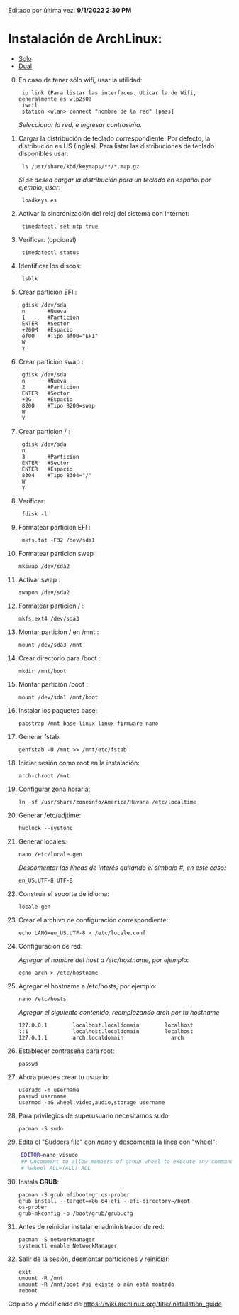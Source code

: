 Editado por última vez: **9/1/2022 2:30 PM**

# Instalación de ArchLinux: #
  - [Solo](https://github.com/alain-david/arch-install-dual/tree/master/README.md)
  - [Dual](https://github.com/alain-david/arch-install-dual/tree/master/README_DUAL.md)
    
0. En caso de tener sólo wifi, usar la utilidad:

        ip link (Para listar las interfaces. Ubicar la de Wifi, generalmente es wlp2s0)
        iwctl
        station <wlan> connect "nombre de la red" [pass]

    *Seleccionar la red, e ingresar contraseña.*

1. Cargar la distribución de teclado correspondiente. Por defecto, la distribución es US (Inglés). Para listar las distribuciones de teclado disponibles usar:

        ls /usr/share/kbd/keymaps/**/*.map.gz
    
    *Si se desea cargar la distribución para un teclado en español por ejemplo, usar:*
   
        loadkeys es        

2. Activar la sincronización del reloj del sistema con Internet: 

        timedatectl set-ntp true

3. Verificar: (opcional)

        timedatectl status

4. Identificar los discos:

        lsblk

5. Crear particion EFI :

        gdisk /dev/sda
        n       #Nueva
        1       #Particion 
        ENTER   #Sector
        +200M   #Espacio
        ef00    #Tipo ef00="EFI"
        W
        Y

6. Crear particion swap :

        gdisk /dev/sda
        n       #Nueva
        2       #Particion 
        ENTER   #Sector
        +2G     #Espacio
        8200    #Tipo 8200=swap
        W
        Y
        
7. Crear particion / :

        gdisk /dev/sda
        n
        3       #Particion
        ENTER   #Sector
        ENTER   #Espacio
        8304    #Tipo 8304="/"
        W
        Y

8. Verificar:

        fdisk -l        

9. Formatear particion EFI :

        mkfs.fat -F32 /dev/sda1

10. Formatear particion swap :

        mkswap /dev/sda2

11. Activar swap :

        swapon /dev/sda2

12. Formatear particion / :

        mkfs.ext4 /dev/sda3

13. Montar particion / en /mnt :
        
        mount /dev/sda3 /mnt

14. Crear directorio para /boot :

        mkdir /mnt/boot

15. Montar partición /boot :

        mount /dev/sda1 /mnt/boot

16. Instalar los paquetes base:

        pacstrap /mnt base linux linux-firmware nano

17. Generar fstab:

        genfstab -U /mnt >> /mnt/etc/fstab

18. Iniciar sesión como root en la instalación:

        arch-chroot /mnt

19. Configurar zona horaria:

        ln -sf /usr/share/zoneinfo/America/Havana /etc/localtime

20. Generar /etc/adjtime:

        hwclock --systohc

21. Generar locales:

        nano /etc/locale.gen

    *Descomentar las líneas de interés quitando el símbolo #, en este caso:*

        en_US.UTF-8 UTF-8
        
22. Construir el soporte de idioma: 

        locale-gen

23. Crear el archivo de configuración correspondiente:

        echo LANG=en_US.UTF-8 > /etc/locale.conf
   
24. Configuración de red:

    *Agregar el nombre del host a /etc/hostname, por ejemplo:*

        echo arch > /etc/hostname

25. Agregar el hostname a /etc/hosts, por ejemplo:

        nano /etc/hosts
        
    *Agregar el siguiente contenido, reemplazando arch por tu hostname*
        
        127.0.0.1        localhost.localdomain        localhost
        ::1              localhost.localdomain        localhost
        127.0.1.1        arch.localdomain               arch

26. Establecer contraseña para  root:

        passwd

27. Ahora puedes crear tu usuario:

        useradd -m username
        passwd username
        usermod -aG wheel,video,audio,storage username

28. Para privilegios de superusuario necesitamos sudo:

        pacman -S sudo

29. Edita el "Sudoers file" con *nano* y descomenta la línea con "wheel":

```bash
    EDITOR=nano visudo
    ## Uncomment to allow members of group wheel to execute any command
    # %wheel ALL=(ALL) ALL
```
30. Instala **GRUB**:

        pacman -S grub efibootmgr os-prober
        grub-install --target=x86_64-efi --efi-directory=/boot
        os-prober
        grub-mkconfig -o /boot/grub/grub.cfg

31. Antes de reiniciar instalar el administrador de red:

        pacman -S networkmanager
        systemctl enable NetworkManager

32. Salir de la sesión, desmontar particiones y reiniciar:

        exit
        umount -R /mnt
        umount -R /mnt/boot #si existe o aún está montado
        reboot

Copiado y modificado de https://wiki.archlinux.org/title/installation_guide